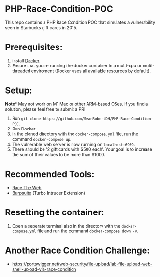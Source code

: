 # PHP-Race-Condition-POC
This repo contains a PHP Race Condition POC that simulates a vulnerability seen in Starbucks gift cards in 2015.

# Prerequisites:
1. install [Docker](https://docs.docker.com/get-docker/).
2. Ensure that you're running the docker container in a multi-cpu or multi-threaded enviroment (Docker uses all available resources by default).

# Setup:
**Note*** May not work on M1 Mac or other ARM-based OSes. If you find a solution, please feel free to submit a PR!

1. Run `git clone https://github.com/SeanRobertDH/PHP-Race-Condition-POC`.
2. Run Docker.
3. in the cloned directory with the `docker-compose.yml` file, run the command `docker-compose up`.
4. The vulnerable web server is now running on `localhost:6969`.
5. There should be '2 gift cards with $500 each'. Your goal is to increase the sum of their values to be more than $1000.

# Recommended Tools:
- [Race The Web](https://github.com/TheHackerDev/race-the-web)
- [Burpsuite](https://portswigger.net/burp/releases#community) (Turbo Intruder Extension)

# Resetting the container:
1. Open a seperate terminal also in the directory with the `docker-compose.yml` file and run the command `docker-compose down -v`.

# Another Race Condition Challenge:
- https://portswigger.net/web-security/file-upload/lab-file-upload-web-shell-upload-via-race-condition
